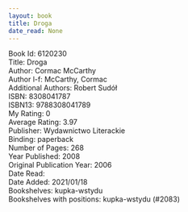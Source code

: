 ```yaml
---
layout: book
title: Droga
date_read: None
---
```


Book Id: 6120230<br />
Title: Droga<br />
Author: Cormac McCarthy<br />
Author l-f: McCarthy, Cormac<br />
Additional Authors: Robert Sudół<br />
ISBN: 8308041787<br />
ISBN13: 9788308041789<br />
My Rating: 0<br />
Average Rating: 3.97<br />
Publisher: Wydawnictwo Literackie<br />
Binding: paperback<br />
Number of Pages: 268<br />
Year Published: 2008<br />
Original Publication Year: 2006<br />
Date Read: <br />
Date Added: 2021/01/18<br />
Bookshelves: kupka-wstydu<br />
Bookshelves with positions: kupka-wstydu (#2083)<br />

